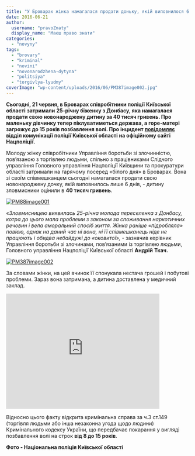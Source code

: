 ```yaml
---
title: "У Броварах жінка намагалася продати доньку, якій виповнилося 6 днів - ВІДЕО"
date: 2016-06-21
author: 
  username: "pravoZnaty"
  display_name: "Маєш право знати"
categories: 
  - "novyny"
tags: 
  - "brovary"
  - "kriminal"
  - "novini"
  - "novonarodzhena-dytyna"
  - "politsiya"
  - "torgivlya-lyudmy"
coverImage: "wp-content/uploads/2016/06/PM387image002.jpg"
---
```


**Сьогодні, 21 червня, в Броварах співробітники поліції Київської області** **затримали** **25-річну біженку з Донбасу, яка намагалася продати свою новонароджену дитину за 40 тисяч гривень. Про маленьку дівчинку тепер піклуватиметься держава, а горе-матері загрожує до 15 років позбавлення волі. Про інцидент [повідомляє](http://www.kv.npu.gov.ua/uk/publish/article/209227) відділ комунікації поліції Київської області на офіційному сайті Нацполіції.**

Молоду жінку співробітники Управління боротьби зі злочинністю, пов’язаною з торгівлею людьми, спільно з працівниками Слідчого управління Головного управління Нацполіції Київщини та прокуратури області затримали на гарячому посеред «білого дня» в Броварах. Вона зі своїм співмешканцем сьогодні намагалася продати свою новонароджену дочку, якій виповнилось лише 6 днів, - дитину зловмисники оцінили в **40 тисяч гривень**.

[![PM88image001](https://mpz.brovary.org/wp-content/uploads/2016/06/PM88image001.jpg)](https://mpz.brovary.org/wp-content/uploads/2016/06/PM88image001.jpg)

_«Зловмисницею виявилась 25-річна молода переселенка з Донбасу, котра до цього мала проблеми з законом за споживання наркотичних речовин і вела аморальний спосіб життя. Жінка раніше «підробляла» повією, однак на даний час ні вона, ні її співмешканець ніде не працюють і обидва небайдужі до «оковитої»,_ - зазначив керівник Управління боротьби зі злочинами, пов’язаними із торгівлею людьми, Головного управління Нацполіції Київської області **Андрій** **Ткач.**

[![PM387image002](https://mpz.brovary.org/wp-content/uploads/2016/06/PM387image002.jpg)](https://mpz.brovary.org/wp-content/uploads/2016/06/PM387image002.jpg)

За словами жінки, на цей вчинок її спонукала нестача грошей і побутові проблеми. Зараз вона затримана, а дитина доставлена у медичний заклад.

<iframe src="https://www.youtube.com/embed/K89lD3HF1S8" width="420" height="315" frameborder="0" allowfullscreen="allowfullscreen"></iframe>

Відносно цього факту відкрита кримінальна справа за ч.3 ст.149 (торгівля людьми або інша незаконна угода щодо людини) Кримінального кодексу України, що передбачає покарання у вигляді позбавлення волі на строк **від 8 до 15 років**.

**Фото - Національна поліція Київської області**
